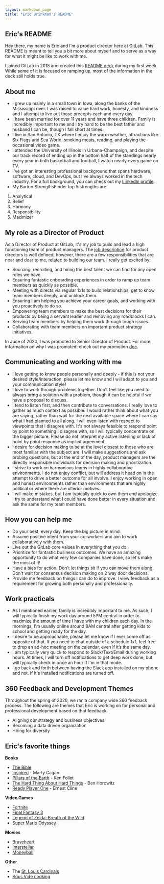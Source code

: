 ```yaml
---
layout: markdown_page
title: "Eric Brinkman's README"
---
```


## Eric's README

Hey there, my name is Eric and I'm a product director here at GitLab. This README is meant to tell you a bit more about myself and to serve as a way for what it might be like to work with me.

I joined GitLab in 2018 and created this [README deck](https://docs.google.com/presentation/d/1uZQZ-UAPcQacKAfomIL_Znk3_OUAYODFuQgJtGxRyQY/edit#slide=id.g2823c3f9ca_0_30) during my first week. While some of it is focused on ramping up, most of the information in the deck still holds true.

## About me

* I grew up mainly in a small town in Iowa, along the banks of the Mississippi river. I was raised to value hard work, honesty, and kindness and I attempt to live out those precepts each and every day.
* I have been married for over 11 years and have three children. Family is incredibly important to me and I try hard to be the best father and husband I can be, though I fall short at times.
* I live in San Antonio, TX where I enjoy the warm weather, attractions like Six Flags and Sea World, smoking meats, reading, and playing the occasional video game.
* I attended the University of Illinois in Urbana-Champaign, and despite our track record of ending up in the bottom half of the standings nearly every year in both basketball and football, I watch nearly every game on TV.
* I've got an interesting professional background that spans hardware, software, cloud, and DevOps, but I've always worked in the tech industry. For a full background, you can check out my [LinkedIn profile](https://www.linkedin.com/in/ericbrinkman/).
* My Barton StrengthsFinder top 5 strengths are:
1. Analytical
1. Belief
1. Harmony
1. Responsibility
1. Maximizer


## My role as a Director of Product

As a Director of Product at GitLab, it's my job to build and lead a high functioning team of product managers. The [job description](https://about.gitlab.com/job-families/product/director-of-product/) for product directors is well defined, however, there are a few responsibilities that are near and dear to me, related to building our team. I really get excited by:

* Sourcing, recruiting, and hiring the best talent we can find for any open roles we have.
* Ensuring fantastic onboarding experiences in order to ramp up team members as quickly as possible.
* Meeting with directs via regular 1x1s to build relationships, get to know team members deeply, and unblock them.
* Ensuring I am helping you achieve your career goals, and working with you proactively to do so.
* Empowering team members to make the best decisions for their products by being a servant leader and removing any roadblocks I can.
* Serving team members by helping them work through tough issues.
* Collaborating with team members on important product strategy initiatives.

In June of 2020, I was promoted to Senior Director of Product. For more information on why I was promoted, check out my promotion [doc](https://docs.google.com/document/d/e/2PACX-1vTYv7raFcINAYQfiHpTHjqsZ7eSvlENL7MuKhKWVCoPRZLmcGS9vtg8siI8dzn_3KXdho9MR_NI3nT1/pub).

## Communicating and working with me

* I love getting to know people personally and deeply - if this is not your desired style/interaction, please let me know and I will adapt to you and your communication style!
* I love to work through problems together. Don’t feel like you need to always bring a solution with a problem, though it can be helpful if we have a proposal to discuss.
* I tend to listen first, and then contribute to conversations. I really love to gather as much context as possible. I would rather think about what you are saying, rather than wait for the next available space where I can say what I had planned to all along. I will even listen with respect to viewpoints that I disagree with. It's not always feasible to respond point by point to something I disagree with, so I will typically concentrate on the bigger picture. Please do not interpret my active listening or lack of point by point response as implicit agreement.
* I desire for decision making to be at the level closest to those who are most familiar with the subject are. I will make suggestions and ask probing questions, but at the end of the day, product managers are the directly responsible individuals for decision making and prioritization.
* I strive to work on harmonious teams in highly collaborative environments. I do not enjoy conflict, but will address it head on in the attempt to drive a better outcome for all involve. I enjoy working in open and honest environments rather than environments that are highly political or where there are ulterior motives.
* I will make mistakes, but I am typically quick to own them and apologize. I try to understand what I could have done better in every situation and ask the same for my team members.

## How you can help me

* Do your best, every day. Keep the big picture in mind.
* Assume positive intent from your co-workers and aim to work collaboratively with them.
* Live out the GitLab core values in everything that you do.
* Prioritize for fantastic business outcomes. We have an amazing opportunity to do what very few companies have done, so let's make the most of it!
* Have a bias for action. Don't let things sit if you can move them along. Don't wait for consensus decision making on 2 way door decisions.
* Provide me feedback on things I can do to improve. I view feedback as a requirement for growing both personally and professionally.

## Work practicals

* As I mentioned earlier, family is incredibly important to me. As such, I will typically finish my work day around 5PM central in order to maximize the amount of time I have with my children each day. In the mornings, I'm usually online around 8AM central after getting kids to school and getting ready for the day.
* I desire to be approachable, please let me know if I ever come off as opposite of that. If you need to chat outside of a schedule 1x1, feel free to drop an ad-hoc meeting on the calendar, even if it’s the same day.
* I am typically very quick to respond to Slack/Text/Email during working hours. At times, I will turn off notifications to get deep work done, but will typically check in once an hour if I'm in that mode.
* I go back and forth between having the Slack app installed on my phone and not. If it's installed notifications are turned off.

## 360 Feedback and Development Themes

Throughout the spring of 2020, we ran a company wide 360 feedback process. The following are themes that Eric is working on for personal and professional development based on that feedback.

* Aligning our strategy and business objectives
* Becoming a data driven organization
* Hiring for diversity

## Eric's favorite things

**Books**
* [The Bible](https://www.amazon.com/Thinline-Bonded-Leather-Letter-Comfort/dp/031044876X/ref=sr_1_3?keywords=the+bible+niv&qid=1573590339&sr=8-3)
* [Inspired](https://www.amazon.com/INSPIRED-Create-Tech-Products-Customers/dp/1119387507/ref=sr_1_1?keywords=inspired+book&qid=1573590356&sr=8-1) - Marty Cagan
* [Pillars of the Earth](https://www.amazon.com/Pillars-Deluxe-Oprahs-Follett-2007-11-14/dp/B01FEKD9HQ/ref=sr_1_3?keywords=pillars+of+the+earth&qid=1573590375&sr=8-3) - Ken Follet
* [The Hard Thing About Hard Things](https://www.amazon.com/Hard-Thing-About-Things-Building/dp/B00I0A6HUO/ref=sr_1_1?crid=2VXC43S4KCW32&keywords=hard+thing+about+hard+things+book&qid=1573590391&sprefix=hard+thing+abou%2Caps%2C171&sr=8-1) - Ben Horowitz
* [Ready Player One](https://www.amazon.com/Ready-Player-One/dp/B005HG7BWC/ref=sr_1_3?keywords=ready+player+one&link_code=qs&qid=1573590547&sr=8-3) - Ernest Cline

**Video Games**
* [Fortnite](https://www.epicgames.com/fortnite)
* [Final Fantasy 3](https://en.wikipedia.org/wiki/Final_Fantasy_VI)
* [Legend of Zelda: Breath of the Wild](https://www.amazon.com/Legend-Zelda-Breath-Wild-Nintendo-Switch/dp/B01MS6MO77/ref=sr_1_2?keywords=breath+of+the+wild&qid=1573590591&sr=8-2)
* [Super Mario Odyssey](https://www.amazon.com/Super-Mario-Odyssey-Nintendo-Switch/dp/B01MUA0D2A/ref=sr_1_2?crid=VQ06PWJDDHPP&keywords=super+mario+odyssey&qid=1573590622&sprefix=super+mario+odyssey%2Caps%2C196&sr=8-2)

**Movies**
* [Braveheart](https://www.amazon.com/Braveheart-Gladiator-Double-Feature-Blu-ray/dp/B06XGRB8KM/ref=sr_1_3?keywords=braveheart&qid=1573590684&sr=8-3)
* [Interstellar](https://www.amazon.com/Interstellar-Matthew-McConaughey/dp/B00TU9UFTS/ref=sr_1_1?keywords=interstellar&qid=1573590722&sr=8-1)
* [Moneyball](https://www.amazon.com/Moneyball-Brad-Pitt/dp/B006IMY5ZU/ref=sr_1_1?keywords=moneyball&qid=1573590741&sr=8-1)

**Other**
* The [St. Louis Cardinals](https://www.mlb.com/cardinals)
* [Sous Vide cooking](https://anovaculinary.com/)

